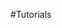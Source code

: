 <properties linkid="dev-net-tutorials" urlDisplayName="Tutorials" pageTitle="Windows Azure .NET tutorials" title="Windows Azure .NET tutorials" metaKeywords=".NET tutorials Windows Azure, .NET tutorials Azure, Azure .NET tutorials, Azure .NET" Description="Find tutorials about using .NET with Windows Azure." metaCanonical="" disqusComments="0" umbracoNaviHide="1" />


#Tutorials